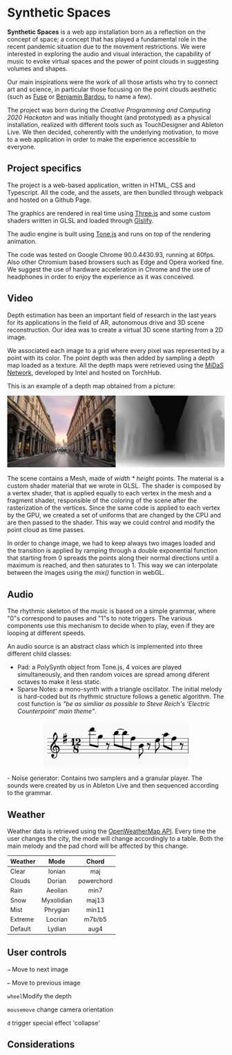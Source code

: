 # Synthetic Spaces
**Synthetic Spaces** is a web app installation born as a reflection on the concept of space; a concept that has played a fundamental role in the recent pandemic situation due to the movement restrictions.
We were interested in exploring the audio and visual interaction, the capability of music to evoke virtual spaces and the power of point clouds in suggesting volumes and shapes. 

Our main inspirations were the work of all those artists who try to connect art and science, in particular those focusing on the point clouds aesthetic (such as [Fuse](https://www.fuseworks.it/) or [Benjamin Bardou](https://benjaminbardou.com/), to name a few).

The project was born during the *Creative Programming and Computing 2020 Hackaton* and was initially thought (and prototyped) as a physical installation, realized with different tools such as TouchDesigner and Ableton Live. We then decided, coherently with the underlying motivation, to move to a web application in order to make the experience accessible to everyone.

## Project specifics
The project is a web-based application, written in HTML, CSS and Typescript. All the code, and the assets, are then bundled through webpack and hosted on a Github Page.

The graphics are rendered in real time using [Three.js](https://github.com/mrdoob/three.js) and some custom shaders written in GLSL and loaded through [Glslify](https://github.com/glslify/glslify).

The audio engine is built using [Tone.js](https://github.com/Tonejs/Tone.js) and runs on top of the rendering animation.

The code was tested on Google Chrome 90.0.4430.93, running at 60fps. Also other Chromium based browsers such as Edge and Opera worked fine.
We suggest the use of hardware acceleration in Chrome and the use of headphones in order to enjoy the experience as it was conceived.

## Video
Depth estimation has been an important field of research in the last years for its applications in the field of AR, autonomous drive and 3D scene reconstruction.
Our idea was to create a virtual 3D scene starting from a 2D image.

We associated each image to a grid where every pixel was represented by a point with its color. The point depth was then added by sampling a depth map loaded as a texture. 
All the depth maps were retrieved using the [MiDaS Network](https://github.com/intel-isl/MiDaS), developed by Intel and hosted on TorchHub. 

This is an example of a depth map obtained from a picture:

![depth](./readme/depth_example.png)

The scene contains a Mesh, made of _width * height_ points. The material is a custom shader material that we wrote in GLSL. 
The shader is composed by a vertex shader, that is applied equally to each vertex in the mesh and a fragment shader, responsible of the coloring of the scene after the rasterization of the vertices.
Since the same code is applied to each vertex by the GPU, we created a set of uniforms that are changed by the CPU and are then passed to the shader. This way we could control and modify the point cloud as time passes.

In order to change image, we had to keep always two images loaded and the transition is applied by ramping through a double exponential function that starting from 0 spreads the points along their normal directions until a maximum is reached, and then saturates to 1. This way we can interpolate between the images using the _mix()_ function in webGL. 
## Audio
The rhythmic skeleton of the music is based on a simple grammar, where "0"s correspond to pauses and "1"s to note triggers. 
The various components use this mechanism to decide when to play, even if they are looping at different speeds.

An audio source is an abstract class which is implemented into three different child classes:
- Pad: a PolySynth object from Tone.js, 4 voices are played simultaneously, and then random voices are spread among diferent octaves to make it less static.
- Sparse Notes: a mono-synth with a triangle oscillator. The initial melody is hard-coded but its rhythmic structure follows a genetic algorithm. The cost function is _"be as similiar as possible to Steve Reich's 'Electric Counterpoint' main theme"_.

<p align="center">
  <img src="./readme/counterpoint.png" />
</p>
- Noise generator: Contains two samplers and a granular player. The sounds were created by us in Ableton Live and then sequenced according to the grammar.


## Weather
Weather data is retrieved using the [OpenWeatherMap API](https://openweathermap.org/).
Every time the user changes the city, the mode will change accordingly to a table. Both the main melody and the pad chord will be affected by this change.

| Weather       | Mode          | Chord |
| ------------- |:-------------:| :-----:|
| Clear         | Ionian        | maj   |
| Clouds        | Dorian        |   powerchord |
| Rain          | Aeolian       |    min7 |
| Snow          | Myxolidian    |    maj13 |
| Mist          | Phrygian      |    min11 |
| Extreme       | Locrian       |    m7b/b5 |
| Default       | Lydian        |    aug4 |


## User controls
`→` Move to next image

`←` Move to previous image

`wheel`Modify the depth

`mousemove` change camera orientation

`d` trigger special effect 'collapse'

## Considerations



